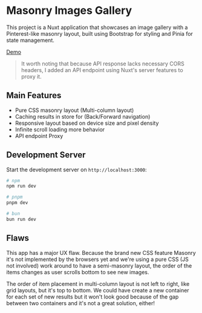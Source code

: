# Masonry Images Gallery

This project is a Nuxt application that showcases an image gallery with a Pinterest-like masonry layout, built using Bootstrap for styling and Pinia for state management.

[Demo](https://masonry-image-gallery.netlify.app/)

> It worth noting that because API response lacks necessary CORS headers, I added an API endpoint using Nuxt's server features to proxy it.

## Main Features

-  Pure CSS masonry layout (Multi-column layout)
-  Caching results in store for (Back/Forward navigation)
-  Responsive layout based on device size and pixel density
-  Infinite scroll loading more behavior
-  API endpoint Proxy

## Development Server

Start the development server on `http://localhost:3000`:

```bash
# npm
npm run dev

# pnpm
pnpm dev

# bun
bun run dev
```

## Flaws

This app has a major UX flaw. Because the brand new CSS feature Masonry it's not implemented by the browsers yet and we're using a pure CSS (JS not involved) work around to have a semi-masonry layout, the order of the items changes as user scrolls bottom to see new images.

The order of item placement in multi-column layout is not left to right, like grid layouts, but it's top to bottom.
We could have create a new container for each set of new results but it won't look good because of the gap between two containers and it's not a great solution, either!
